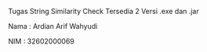 Tugas String Similarity Check Tersedia 2 Versi .exe dan .jar


Nama : Ardian Arif Wahyudi


NIM  : 32602000069
